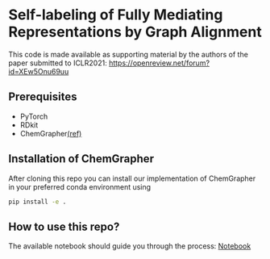 # Self-labeling of Fully Mediating Representations by Graph Alignment

This code is made available as supporting material by the authors of the paper submitted to ICLR2021: https://openreview.net/forum?id=XEw5Onu69uu

## Prerequisites

* PyTorch
* RDkit
* ChemGrapher[(ref)](https://pubs.acs.org/doi/10.1021/acs.jcim.0c00459)

## Installation of ChemGrapher

After cloning this repo you can install our implementation of ChemGrapher in your preferred conda environment using

```bash
pip install -e .
```
## How to use this repo?

The available notebook should guide you through the process:
[Notebook](workflow_notebook.ipynb)
